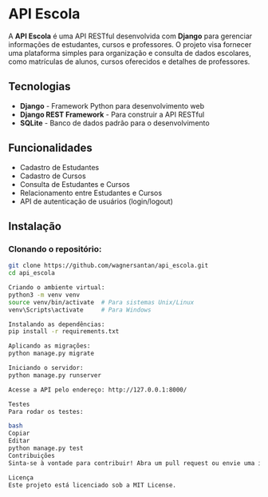 # API Escola

A **API Escola** é uma API RESTful desenvolvida com **Django** para gerenciar informações de estudantes, cursos e professores. O projeto visa fornecer uma plataforma simples para organização e consulta de dados escolares, como matrículas de alunos, cursos oferecidos e detalhes de professores.

## Tecnologias

- **Django** - Framework Python para desenvolvimento web
- **Django REST Framework** - Para construir a API RESTful
- **SQLite** - Banco de dados padrão para o desenvolvimento

## Funcionalidades

- Cadastro de Estudantes
- Cadastro de Cursos
- Consulta de Estudantes e Cursos
- Relacionamento entre Estudantes e Cursos
- API de autenticação de usuários (login/logout)

## Instalação

### Clonando o repositório:
```bash
git clone https://github.com/wagnersantan/api_escola.git
cd api_escola

Criando o ambiente virtual:
python3 -m venv venv
source venv/bin/activate  # Para sistemas Unix/Linux
venv\Scripts\activate     # Para Windows

Instalando as dependências:
pip install -r requirements.txt

Aplicando as migrações:
python manage.py migrate

Iniciando o servidor:
python manage.py runserver

Acesse a API pelo endereço: http://127.0.0.1:8000/

Testes
Para rodar os testes:

bash
Copiar
Editar
python manage.py test
Contribuições
Sinta-se à vontade para contribuir! Abra um pull request ou envie uma issue.

Licença
Este projeto está licenciado sob a MIT License.


